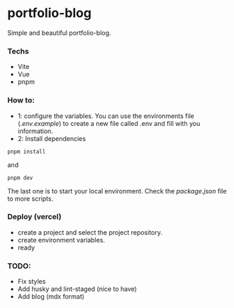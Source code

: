 # portfolio-blog
Simple and beautiful portfolio-blog.  
### Techs
- Vite
- Vue
- pnpm
### How to:
- 1: configure the variables. You can use the environments file (*.env.example*) to create a new file called .env and fill with you information.
- 2: Install dependencies
```
pnpm install
``` 
and
```
pnpm dev
```
The last one is to start your local environment. Check the *package.json* file to more scripts.
### Deploy (vercel)
- create a project and select the project repository.
- create environment variables.
- ready
### TODO:
- Fix styles
- Add husky and lint-staged (nice to have) 
- Add blog (mdx format)
